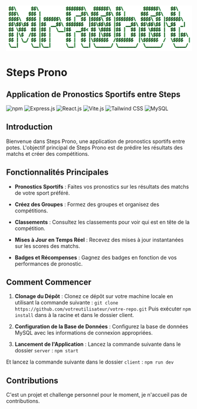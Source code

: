 ![MrR0b0t](https://github.com/axl6409/acffs/blob/master/ascii-mrr0b0t.png)

# Steps Prono
## Application de Pronostics Sportifs entre Steps

![npm](https://img.shields.io/badge/npm-v7.24.0-green)
![Express.js](https://img.shields.io/badge/Express.js-v5.0.0-blue)
![React.js](https://img.shields.io/badge/React.js-v18.0.0-blue)
![Vite.js](https://img.shields.io/badge/Vite.js-v2.0.0-orange)
![Tailwind CSS](https://img.shields.io/badge/Tailwind%20CSS-v3.0.0-yellow)
![MySQL](https://img.shields.io/badge/MySQL-v8.0.0-blue)

## Introduction

Bienvenue dans Steps Prono, une application de pronostics sportifs entre potes. L'objectif principal de Steps Prono est de prédire les résultats des matchs et créer des compétitions.

## Fonctionnalités Principales

- **Pronostics Sportifs** : Faites vos pronostics sur les résultats des matchs de votre sport préféré.

- **Créez des Groupes** : Formez des groupes et organisez des compétitions.

- **Classements** : Consultez les classements pour voir qui est en tête de la compétition.

- **Mises à Jour en Temps Réel** : Recevez des mises à jour instantanées sur les scores des matchs.

- **Badges et Récompenses** : Gagnez des badges en fonction de vos performances de pronostic.

## Comment Commencer

1. **Clonage du Dépôt** : Clonez ce dépôt sur votre machine locale en utilisant la commande suivante : ``git clone https://github.com/votreutilisateur/votre-repo.git``
Puis exécuter ``npm install`` dans à la racine et dans le dossier client.

2. **Configuration de la Base de Données** : Configurez la base de données MySQL avec les informations de connexion appropriées.

3. **Lancement de l'Application** :
   Lancez la commande suivante dans le dossier ``server`` :
   ``npm start``

Et lancez la commande suivante dans le dossier ``client`` :
``npm run dev``

## Contributions

C'est un projet et challenge personnel pour le moment, je n'accueil pas de contributions.
